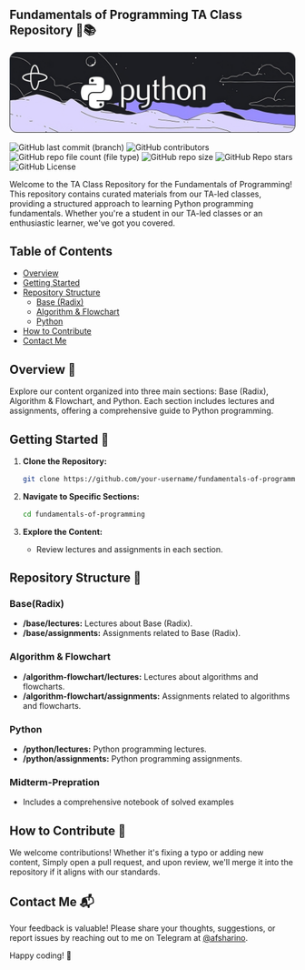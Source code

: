 ## Fundamentals of Programming TA Class Repository 🐍📚
<img src="./images/banner_python-readme.png" width="800">

![GitHub last commit (branch)](https://img.shields.io/github/last-commit/afsharino/Fundamentals-of-Programming/main?color=%23E6E6FA)
![GitHub contributors](https://img.shields.io/github/contributors/afsharino/Fundamentals-of-Programming?color=%238A2BE2)
![GitHub repo file count (file type)](https://img.shields.io/github/directory-file-count/afsharino/Fundamentals-of-Programming?color=%23D8BFD8)
![GitHub repo size](https://img.shields.io/github/repo-size/afsharino/Fundamentals-of-Programming?color=%239932CC)
![GitHub Repo stars](https://img.shields.io/github/stars/afsharino/Fundamentals-of-Programming?color=%239370DB)
![GitHub License](https://img.shields.io/github/license/afsharino/Fundamentals-of-Programming?color=%23BDB5D5)


Welcome to the TA Class Repository for the Fundamentals of Programming! This repository contains curated materials from our TA-led classes, providing a structured approach to learning Python programming fundamentals. Whether you're a student in our TA-led classes or an enthusiastic learner, we've got you covered.

## Table of Contents

- [Overview](#overview)
- [Getting Started](#getting-started)
- [Repository Structure](#repository-structure)
  - [Base (Radix)](#base-about-base-radix)
  - [Algorithm & Flowchart](#algorithm--flowchart)
  - [Python](#python)
- [How to Contribute](#how-to-contribute)
- [Contact Me](#contact-me)

## Overview 👀

Explore our content organized into three main sections: Base (Radix), Algorithm & Flowchart, and Python. Each section includes lectures and assignments, offering a comprehensive guide to Python programming.

## Getting Started 🚀

1. **Clone the Repository:**
   ```bash
   git clone https://github.com/your-username/fundamentals-of-programming.git
   ```
 2. **Navigate to Specific Sections:**
    ```bash
    cd fundamentals-of-programming
    ```

3. **Explore the Content:**
    - Review lectures and assignments in each section.

## Repository Structure 📂

### Base(Radix)
- **/base/lectures:** Lectures about Base (Radix).
- **/base/assignments:** Assignments related to Base (Radix).

### Algorithm & Flowchart
- **/algorithm-flowchart/lectures:** Lectures about algorithms and flowcharts.
- **/algorithm-flowchart/assignments:** Assignments related to algorithms and flowcharts.

### Python
- **/python/lectures:** Python programming lectures.
- **/python/assignments:** Python programming assignments.

### Midterm-Prepration
- Includes a comprehensive notebook of solved examples 

## How to Contribute 🤝
We welcome contributions! Whether it's fixing a typo or adding new content, Simply open a pull request, and upon review, we'll merge it into the repository if it aligns with our standards.

## Contact Me 📬

Your feedback is valuable! Please share your thoughts, suggestions, or report issues by reaching out to me on Telegram at [@afsharino](https://t.me/afsharino).

Happy coding! 🚀
